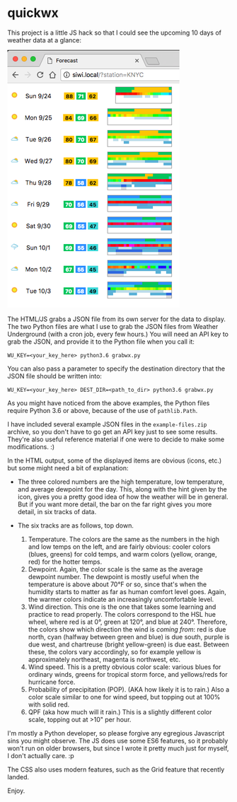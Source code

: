 # quickwx

This project is a little JS hack so that I could see the
upcoming 10 days of weather data at a glance:

<img src="screenshot.png" />

The HTML/JS grabs a JSON file from its own server for the data
to display.  The two Python files are what I use to grab the JSON
files from Weather Underground (with a cron job, every few hours.)
You will need an API key to grab the JSON, and provide it to the
Python file when you call it:

```shell
WU_KEY=<your_key_here> python3.6 grabwx.py
```

You can also pass a parameter to specify the destination directory
that the JSON file should be written into:

```shell
WU_KEY=<your_key_here> DEST_DIR=<path_to_dir> python3.6 grabwx.py
```

As you might have noticed from the above examples, the Python files
require Python 3.6 or above, because of the use of `pathlib.Path`.

I have included several example JSON files in the `example-files.zip`
archive, so you don't have to go get an API key just to see some results.
They're also useful reference material if one were to decide to make
some modifications. :)

In the HTML output, some of the displayed items are obvious (icons, etc.)
but some might need a bit of explanation:

* The three colored numbers are the high temperature, low temperature,
  and average dewpoint for the day.  This, along with the hint given
  by the icon, gives you a pretty good idea of how the weather will
  be in general.  But if you want more detail, the bar on the far
  right gives you more detail, in six tracks of data.

* The six tracks are as follows, top down.

  1.  Temperature.  The colors are the same as the numbers in the
      high and low temps on the left, and are fairly obvious: cooler
      colors (blues, greens) for cold temps, and warm colors (yellow,
      orange, red) for the hotter temps.
  2.  Dewpoint.  Again, the color scale is the same as the average
      dewpoint number.  The dewpoint is mostly useful when the
      temperature is above about 70°F or so, since that's when the
      humidity starts to matter as far as human comfort level goes.
      Again, the warmer colors indicate an increasingly uncomfortable
      level.
  3.  Wind direction.  This one is the one that takes some learning
      and practice to read properly.  The colors correspond to the
      HSL hue wheel, where red is at 0°, green at 120°, and blue at
      240°.  Therefore, the colors show which direction the wind is
      *coming from*: red is due north, cyan (halfway between green and
      blue) is due south, purple is due west, and chartreuse (bright
      yellow-green) is due east.  Between these, the colors vary
      accordingly, so for example yellow is approximately northeast,
      magenta is northwest, etc.
  4.  Wind speed.  This is a pretty obvious color scale: various blues for
      ordinary winds, greens for tropical storm force, and yellows/reds
      for hurricane force.
  5.  Probability of precipitation (POP).  (AKA how likely it is to rain.)
      Also a color scale similar to one for wind speed, but topping out
      at 100% with solid red.
  6.  QPF (aka how much will it rain.)  This is a slightly different
      color scale, topping out at >10" per hour.

I'm mostly a Python developer, so please forgive any egregious Javascript
sins you might observe.  The JS does use some ES6 features, so it probably
won't run on older browsers, but since I wrote it pretty much just for
myself, I don't actually care. :p

The CSS also uses modern features, such as the Grid feature that recently
landed.

Enjoy.


